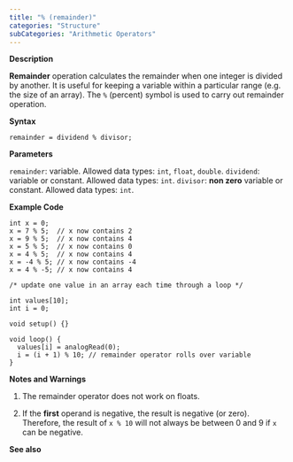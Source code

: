 ```yaml
---
title: "% (remainder)"
categories: "Structure"
subCategories: "Arithmetic Operators"
---
```


**Description**

**Remainder** operation calculates the remainder when one integer is
divided by another. It is useful for keeping a variable within a
particular range (e.g. the size of an array). The `%` (percent) symbol
is used to carry out remainder operation.

**Syntax**

`remainder = dividend % divisor;`

**Parameters**

`remainder`: variable. Allowed data types: `int`, `float`, `double`.
`dividend`: variable or constant. Allowed data types: `int`.
`divisor`: **non zero** variable or constant. Allowed data types: `int`.

**Example Code**

    int x = 0;
    x = 7 % 5;  // x now contains 2
    x = 9 % 5;  // x now contains 4
    x = 5 % 5;  // x now contains 0
    x = 4 % 5;  // x now contains 4
    x = -4 % 5; // x now contains -4
    x = 4 % -5; // x now contains 4

    /* update one value in an array each time through a loop */

    int values[10];
    int i = 0;

    void setup() {}

    void loop() {
      values[i] = analogRead(0);
      i = (i + 1) % 10; // remainder operator rolls over variable
    }

**Notes and Warnings**

1.  The remainder operator does not work on floats.

2.  If the **first** operand is negative, the result is negative (or
    zero). Therefore, the result of `x % 10` will not always be between
    0 and 9 if `x` can be negative.

**See also**

